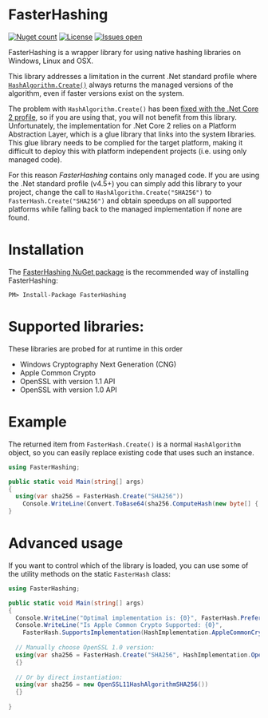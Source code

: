 # FasterHashing
[![Nuget count](https://img.shields.io/nuget/v/FasterHashing.svg)](https://www.nuget.org/packages/FasterHashing/)
[![License](https://img.shields.io/github/license/kenkendk/FasterHashing.svg)](https://github.com/kenkendk/FasterHashing/blob/master/LICENSE)
[![Issues open](https://img.shields.io/github/issues-raw/kenkendk/FasterHashing.svg)](https://github.com/kenkendk/FasterHashing/issues/)

FasterHashing is a wrapper library for using native hashing libraries on Windows, Linux and OSX.

This library addresses a limitation in the current .Net standard profile where [`HashAlgorithm.Create()`](https://msdn.microsoft.com/en-us/library/system.security.cryptography.hashalgorithm.create(v=vs.110).aspx) always returns the managed versions of the algorithm, even if faster versions exist on the system.

The problem with `HashAlgorithm.Create()` has been [fixed with the .Net Core 2 profile](https://blogs.msdn.microsoft.com/dotnet/2017/06/07/performance-improvements-in-net-core/), so if you are using that, you will not benefit from this library. 
Unfortunately, the implementation for .Net Core 2 relies on a Platform Abstraction Layer, which is a glue library that links into the system libraries.
This glue library needs to be complied for the target platform, making it difficult to deploy this with platform independent projects (i.e. using only managed code).

For this reason *FasterHashing* contains only managed code. If you are using the .Net standard profile (v4.5+) you can simply add this library to your project, change the call to `HashAlgorithm.Create("SHA256")` to `FasterHash.Create("SHA256")` and obtain speedups on all supported platforms while falling back to the managed implementation if none are found.

# Installation
The [FasterHashing NuGet package](https://www.nuget.org/packages/FasterHashing) is the recommended way of installing FasterHashing:
```
PM> Install-Package FasterHashing
```

# Supported libraries:
These libraries are probed for at runtime in this order
* Windows Cryptography Next Generation (CNG)
* Apple Common Crypto
* OpenSSL with version 1.1 API
* OpenSSL with version 1.0 API

# Example
The returned item from `FasterHash.Create()` is a normal `HashAlgorithm` object, so you can easily replace existing code that uses such an instance.
```csharp
using FasterHashing;

public static void Main(string[] args) 
{
  using(var sha256 = FasterHash.Create("SHA256"))
    Console.WriteLine(Convert.ToBase64(sha256.ComputeHash(new byte[] { 0, 1, 2, 3 }));
}
```

# Advanced usage
If you want to control which of the library is loaded, you can use some of the utility methods on the static `FasterHash` class:
```csharp
using FasterHashing;

public static void Main(string[] args) 
{
  Console.WriteLine("Optimal implementation is: {0}", FasterHash.PreferedImplementation);
  Console.WriteLine("Is Apple Common Crypto Supported: {0}", 
    FasterHash.SupportsImplementation(HashImplementation.AppleCommonCrypto));
  
  // Manually choose OpenSSL 1.0 version:
  using(var sha256 = FasterHash.Create("SHA256", HashImplementation.OpenSSL10))
  {}
  
  // Or by direct instantiation:
  using(var sha256 = new OpenSSL11HashAlgorithmSHA256())
  {}
  
}

```
